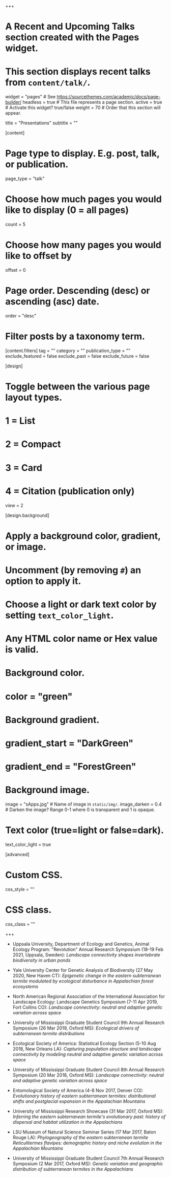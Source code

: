 +++
# A Recent and Upcoming Talks section created with the Pages widget.
# This section displays recent talks from `content/talk/`.

widget = "pages"  # See https://sourcethemes.com/academic/docs/page-builder/
headless = true  # This file represents a page section.
active = true  # Activate this widget? true/false
weight = 70  # Order that this section will appear.

title = "Presentations"
subtitle = ""

[content]
  # Page type to display. E.g. post, talk, or publication.
  page_type = "talk"
  
  # Choose how much pages you would like to display (0 = all pages)
  count = 5
  
  # Choose how many pages you would like to offset by
  offset = 0

  # Page order. Descending (desc) or ascending (asc) date.
  order = "desc"

  # Filter posts by a taxonomy term.
  [content.filters]
    tag = ""
    category = ""
    publication_type = ""
    exclude_featured = false
    exclude_past = false
    exclude_future = false
    
[design]
  # Toggle between the various page layout types.
  #   1 = List
  #   2 = Compact
  #   3 = Card
  #   4 = Citation (publication only)
  view = 2
  
[design.background]
  # Apply a background color, gradient, or image.
  #   Uncomment (by removing `#`) an option to apply it.
  #   Choose a light or dark text color by setting `text_color_light`.
  #   Any HTML color name or Hex value is valid.

  # Background color.
  # color = "green"
  
  # Background gradient.
  # gradient_start = "DarkGreen"
  # gradient_end = "ForestGreen"
  
  # Background image.
   image = "sApps.jpg"  # Name of image in `static/img/`.
   image_darken = 0.4  # Darken the image? Range 0-1 where 0 is transparent and 1 is opaque.

  # Text color (true=light or false=dark).
   text_color_light = true  
  
[advanced]
 # Custom CSS. 
 css_style = ""
 
 # CSS class.
 css_class = ""

+++

 - Uppsala University, Department of Ecology and Genetics, Animal Ecology Program: "Revolution" Annual Research Symposium (18-19 Feb 2021, Uppsala, Sweden): *Landscape connectivity shapes invertebrate biodiversity in urban ponds*

 - Yale University Center for Genetic Analysis of Biodiversity (27 May 2020, New Haven CT): *Epigenetic change in the eastern subterranean termite modulated by ecological disturbance in Appalachian forest ecosystems*

 - North American Regional Association of the International Association for Landscape Ecology: Landscape Genetics Symposium (7-11 Apr 2019, Fort Collins CO): *Landscape connectivity: neutral and adaptive genetic variation across space*
 
 - University of Mississippi Graduate Student Council 9th Annual Research Symposium (26 Mar 2019, Oxford MS): *Ecological drivers of subterranean termite distributions*
 
 - Ecological Society of America: Statistical Ecology Section (5-10 Aug 2018, New Orleans LA): *Capturing population structure and landscape connectivity by modeling neutral and adaptive genetic variation across space*

 - University of Mississippi Graduate Student Council 8th Annual Research Symposium (20 Mar 2018, Oxford MS): *Landscape connectivity: neutral and adaptive genetic variation across space*

 - Entomological Society of America (4-8 Nov 2017, Denver CO): *Evolutionary history of eastern subterranean termites: distributional shifts and postglacial expansion in the Appalachian Mountains*

 - University of Mississippi Research Showcase (31 Mar 2017, Oxford MS): *Inferring the eastern subterranean termite's evolutionary past: history of dispersal and habitat utilization in the Appalachians*

 - LSU Museum of Natural Science Seminar Series (17 Mar 2017, Baton Rouge LA): *Phylogeography of the eastern subterranean termite Reticulitermes flavipes: demographic history and niche evolution in the Appalachian Mountains*

 - University of Mississippi Graduate Student Council 7th Annual Research Symposium (2 Mar 2017, Oxford MS): *Genetic variation and geographic distribution of subterranean termites in the Appalachians*

